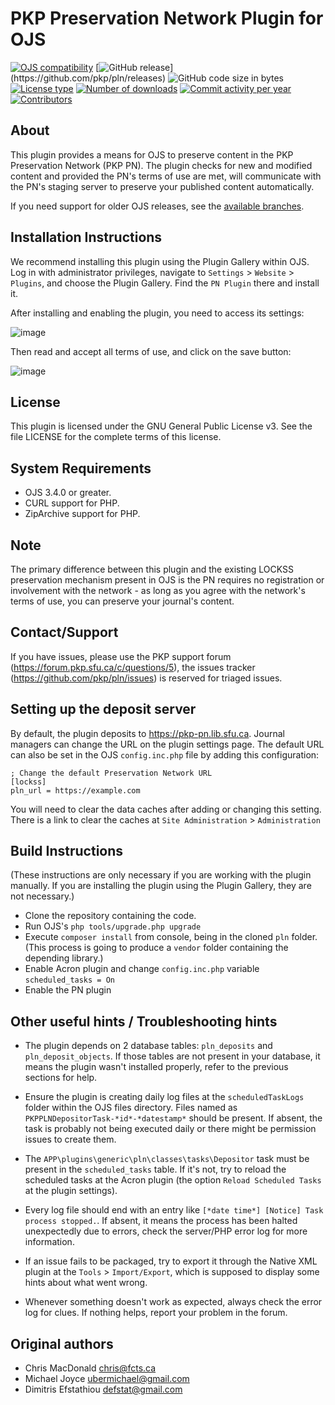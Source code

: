 # PKP Preservation Network Plugin for OJS

[![OJS compatibility](https://img.shields.io/badge/ojs-3.4-brightgreen)](https://github.com/pkp/ojs/tree/stable-3_4_0)
[![GitHub release](https://img.shields.io/github/v/release/pkp/pln?include_prereleases&label=latest%20release&filter=v3*)](https://github.com/pkp/pln/releases)
![GitHub code size in bytes](https://img.shields.io/github/languages/code-size/pkp/pln)
[![License type](https://img.shields.io/github/license/pkp/pln)](https://github.com/pkp/pln/blob/main/LICENSE)
[![Number of downloads](https://img.shields.io/github/downloads/pkp/pln/total)](https://github.com/pkp/pln/releases)
[![Commit activity per year](https://img.shields.io/github/commit-activity/y/pkp/pln)](https://github.com/pkp/pln/graphs/code-frequency)
[![Contributors](https://img.shields.io/github/contributors-anon/pkp/pln)](https://github.com/pkp/pln/graphs/contributors)

## About

This plugin provides a means for OJS to preserve content in the PKP
Preservation Network (PKP PN). The plugin checks for new and modified content
and provided the PN's terms of use are met, will communicate with the PN's
staging server to preserve your published content automatically.

If you need support for older OJS releases, see the [available branches](https://github.com/pkp/pln/branches).

## Installation Instructions

We recommend installing this plugin using the Plugin Gallery within OJS. Log in
with administrator privileges, navigate to `Settings` > `Website` > `Plugins`, and
choose the Plugin Gallery. Find the `PN Plugin` there and install it.

After installing and enabling the plugin, you need to access its settings:

![image](https://github.com/pkp/pln/assets/361921/50ea976e-1bd7-41c3-954f-0455ce94787d)

Then read and accept all terms of use, and click on the save button:

![image](https://github.com/pkp/pln/assets/361921/6efac5d8-491f-477a-8bda-dbf7b41b9c09)

## License

This plugin is licensed under the GNU General Public License v3. See the
file LICENSE for the complete terms of this license.

## System Requirements

- OJS 3.4.0 or greater.
- CURL support for PHP.
- ZipArchive support for PHP.

## Note

The primary difference between this plugin and the existing LOCKSS preservation
mechanism present in OJS is the PN requires no registration or involvement with
the network - as long as you agree with the network's terms of use, you can
preserve your journal's content.

## Contact/Support

If you have issues, please use the PKP support forum (https://forum.pkp.sfu.ca/c/questions/5),
the issues tracker (https://github.com/pkp/pln/issues) is reserved for triaged issues.

## Setting up the deposit server

By default, the plugin deposits to https://pkp-pn.lib.sfu.ca. Journal
managers can change the URL on the plugin settings page. The default URL can
also be set in the OJS `config.inc.php` file by adding this configuration:

```
; Change the default Preservation Network URL
[lockss]
pln_url = https://example.com
```

You will need to clear the data caches after adding or changing this setting.
There is a link to clear the caches at
`Site Administration` > `Administration`

## Build Instructions

(These instructions are only necessary if you are working with the plugin
manually. If you are installing the plugin using the Plugin Gallery, they are
not necessary.)

- Clone the repository containing the code.
- Run OJS's `php tools/upgrade.php upgrade`
- Execute `composer install` from console, being in the cloned `pln` folder.
  (This process is going to produce a `vendor` folder containing the depending
  library.)
- Enable Acron plugin and change `config.inc.php` variable `scheduled_tasks = On`
- Enable the PN plugin

## Other useful hints / Troubleshooting hints

- The plugin depends on 2 database tables: `pln_deposits` and `pln_deposit_objects`.
  If those tables are not present in your database, it means the plugin wasn't
  installed properly, refer to the previous sections for help.

- Ensure the plugin is creating daily log files at the `scheduledTaskLogs` folder within
  the OJS files directory. Files named as `PKPPLNDepositorTask-*id*-*datestamp*` should
  be present. If absent, the task is probably not being executed daily or
  there might be permission issues to create them.

- The `APP\plugins\generic\pln\classes\tasks\Depositor` task must be present in the
  `scheduled_tasks` table. If it's not, try to reload the scheduled tasks at the
  Acron plugin (the option `Reload Scheduled Tasks` at the plugin settings).

- Every log file should end with an entry like `[*date time*] [Notice] Task process stopped.`.
  If absent, it means the process has been halted unexpectedly due to errors, check
  the server/PHP error log for more information.

- If an issue fails to be packaged, try to export it through the Native XML plugin at the
  `Tools` > `Import/Export`, which is supposed to display some hints about what went wrong.

- Whenever something doesn't work as expected, always check the error log for clues.
  If nothing helps, report your problem in the forum.

## Original authors

- Chris MacDonald <chris@fcts.ca>
- Michael Joyce <ubermichael@gmail.com>
- Dimitris Efstathiou <defstat@gmail.com>
